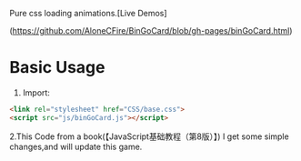 Pure css loading animations.[Live Demos]

(https://github.com/AloneCFire/BinGoCard/blob/gh-pages/binGoCard.html)  

# Basic Usage

1. Import:

```html
<link rel="stylesheet" href="CSS/base.css"> 
<script src="js/binGoCard.js"></script>
```

2.This Code from a book(【JavaScript基础教程（第8版）】)
  I get some simple changes,and will update this game. 
